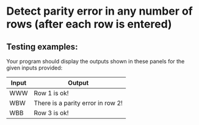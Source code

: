# Detect parity error in any number of rows (after each row is entered)

## Testing examples:

Your program should display the outputs shown in these panels for the given
inputs provided:

| Input | Output                            |
| ----- | --------------------------------- |
| WWW   | Row 1 is ok!                      |
| WBW   | There is a parity error in row 2! |
| WBB   | Row 3 is ok!                      |
